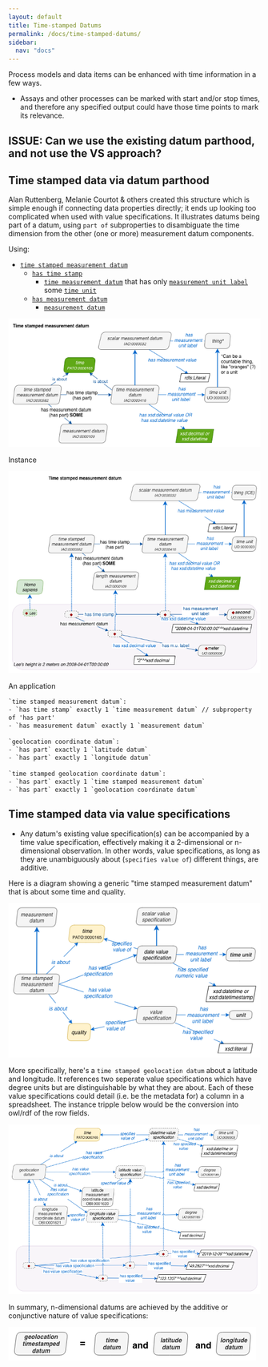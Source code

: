 ```yaml
---
layout: default
title: Time-stamped Datums
permalink: /docs/time-stamped-datums/
sidebar:
  nav: "docs"
---
```


Process models and data items can be enhanced with time information in a few ways.   

- Assays and other processes can be marked with start and/or stop times, and therefore any specified output could have those time points to mark its relevance. 

## ISSUE: Can we use the existing datum parthood, and not use the VS approach? 

## Time stamped data via datum parthood

Alan Ruttenberg, Melanie Courtot & others created this structure which is simple enough if connecting data properties directly; it ends up looking too complicated when used with value specifications. It illustrates datums being part of a datum, using `part of` subproperties to disambiguate the time dimension from the other (one or more) measurement datum components.

Using:

- [`time stamped measurement datum`](http://purl.obolibrary.org/obo/IAO_0000582)
  - [`has time stamp`](http://purl.obolibrary.org/obo/IAO_0000416)
    - [`time measurement datum`](http://purl.obolibrary.org/obo/IAO_0000416) that has only [`measurement unit label`](http://purl.obolibrary.org/obo/IAO_0000039) some [`time unit`]()
  - [`has measurement datum`](http://purl.obolibrary.org/obo/IAO_0000583) 
    - [`measurement datum`](http://purl.obolibrary.org/obo/IAO_0000109) 

 
<img src="/assets/images/docs/data_timestamp_structure.png">

Instance

<img src="/assets/images/docs/data_timestamp_length.png">

An application 

    `time stamped measurement datum`:
    - `has time stamp` exactly 1 `time measurement datum` // subproperty of 'has part'
    - `has measurement datum` exactly 1 `measurement datum`

    `geolocation coordinate datum`:
    - `has part` exactly 1 `latitude datum` 
    - `has part` exactly 1 `longitude datum`

    `time stamped geolocation coordinate datum`:
    - `has part` exactly 1 `time stamped measurement datum` 
    - `has part` exactly 1 `geolocation coordinate datum`


## Time stamped data via value specifications

- Any datum's existing value specification(s) can be accompanied by a time value specification, effectively making it a 2-dimensional or n-dimensional observation. In other words, value specifications, as long as they are unambiguously about (`specifies value of`) different things, are additive. 

Here is a diagram showing a generic "time stamped measurement datum" that is about some time and quality.

<img src="/assets/images/docs/data_timestamp_datum_2.png">

More specifically, here's a `time stamped geolocation datum` about a latitude and longitude. It references two seperate value specifications which have degree units but are distinguishable by what they are about. Each of these value specifications could detail (i.e. be the metadata for) a column in a spreadsheet. The instance tripple below would be the conversion into owl/rdf of the row fields.

<img src="/assets/images/docs/data_timestamped_geolocation_3.png">

In summary, n-dimensional datums are achieved by the additive or conjunctive nature of value specifications:

<img src="/assets/images/docs/data_timestamp_datum_conjunction.png">

